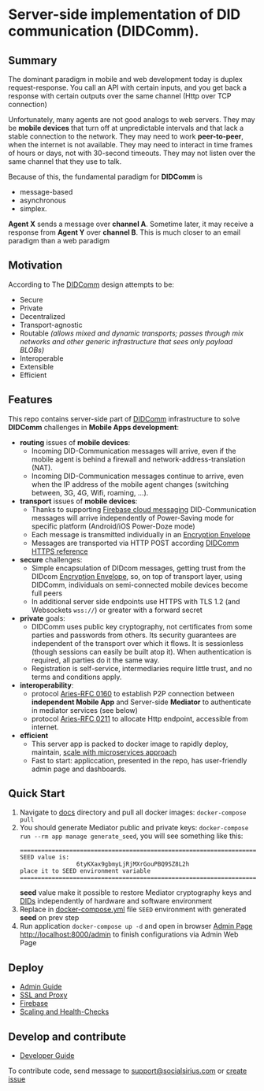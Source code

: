 # Server-side implementation of DID communication (DIDComm).

## Summary
The dominant paradigm in mobile and web development today is duplex request-response. 
You call an API with certain inputs, and you get back a response with certain outputs over the same channel (Http over TCP connection)

Unfortunately, many agents are not good analogs to web servers. They may be **mobile devices** that turn off at 
unpredictable intervals and that lack a stable connection to the network. 
They may need to work **peer-to-peer**, when the internet is not available. 
They may need to interact in time frames of hours or days, not with 30-second timeouts. 
They may not listen over the same channel that they use to talk.

Because of this, the fundamental paradigm for **DIDComm** is 

  - message-based 
  - asynchronous 
  - simplex. 

**Agent X** sends a message over **channel A**. Sometime later, it may receive a response from 
**Agent Y** over **channel B**. 
This is much closer to an email paradigm than a web paradigm

## Motivation

According to The [DIDComm](https://identity.foundation/didcomm-messaging/spec/) design attempts to be:

 - Secure 
 - Private
 - Decentralized 
 - Transport-agnostic
 - Routable *(allows mixed and dynamic transports; passes through mix networks and other generic infrastructure that sees only payload BLOBs)*
 - Interoperable 
 - Extensible
 - Efficient


## Features

This repo contains server-side part of [DIDComm](https://identity.foundation/didcomm-messaging/spec/#message-based-asynchronous-and-simplex) 
infrastructure to solve **DIDComm** challenges in **Mobile Apps development**: 
  
  - **routing** issues of **mobile devices**: 
      - Incoming DID-Communication messages will arrive, even if the mobile agent is behind a firewall 
        and network-address-translation (NAT).
      - Incoming DID-Communication messages continue to arrive, even when the IP address of the mobile agent 
        changes (switching between, 3G, 4G, Wifi, roaming, ...).
  - **transport** issues of **mobile devices**:
      - Thanks to supporting [Firebase cloud messaging](https://firebase.google.com/docs/cloud-messaging)
        DID-Communication messages will arrive independently of Power-Saving mode for specific 
        platform (Android/iOS Power-Doze mode)
      - Each message is transmitted individually in an [Encryption Envelope](https://github.com/hyperledger/aries-rfcs/blob/master/features/0019-encryption-envelope/README.md)
      - Messages are transported via HTTP POST according [DIDComm HTTPS reference](https://identity.foundation/didcomm-messaging/spec/#https)
  - **secure** challenges:
     - Simple encapsulation of DIDcom messages, getting trust from the DIDcom 
       [Encryption Envelope](https://identity.foundation/didcomm-messaging/spec/#summary), so, 
       on top of transport layer, using DIDComm, individuals on semi-connected mobile devices become full peers 
     - In additional server side endpoints use HTTPS with TLS 1.2 (and Websockets ```wss://```) 
       or greater with a forward secret
  - **private** goals:
     - DIDComm uses public key cryptography, not certificates from some parties and passwords from others. 
       Its security guarantees are independent of the transport over which it flows. 
       It is sessionless (though sessions can easily be built atop it). 
       When authentication is required, all parties do it the same way.
     - Registration is self-service, intermediaries require little trust, and no terms and conditions apply.
  - **interoperability**:
     - protocol [Aries-RFC 0160](https://github.com/hyperledger/aries-rfcs/tree/master/features/0160-connection-protocol) 
     to establish P2P connection between **independent Mobile App** and Server-side **Mediator** to 
     authenticate in mediator services (see below)
     - protocol [Aries-RFC 0211](https://github.com/hyperledger/aries-rfcs/tree/master/features/0211-route-coordination)
     to allocate Http endpoint, accessible from internet.
  - **efficient**
     - This server app is packed to docker image to rapidly deploy, maintain, [scale with microservices approach](docs/AdminGuide.md#scaling) 
     - Fast to start: appliccation, presented in the repo, has user-friendly admin page and dashboards.
    

## Quick Start

  1. Navigate to [docs](docs/) directory and pull all docker images: ```docker-compose pull```
  2. You should generate Mediator public and private keys: ```docker-compose run --rm app manage generate_seed```,
     you will see something like this:
     ```
     =================================================================================
     SEED value is:
                     6tyKXax9gbmyLjRjMXrGouPBQ9SZ8L2h
     place it to SEED environment variable
     =================================================================================
     ```
     **seed** value make it possible to restore Mediator cryptography keys and [DIDs](https://www.w3.org/TR/did-core/)
     independently of hardware and software environment
  2. Replace in [docker-compose.yml](docs/docker-compose.yml) file ```SEED``` environment with generated **seed** on prev step
  3. Run application ```docker-compose up -d``` and open in browser [Admin Page http://localhost:8000/admin](http://localhost:8000/admin) to finish configurations
     via Admin Web Page
     
## Deploy

  - [Admin Guide](docs/AdminGuide.md)
  - [SSL and Proxy](docs/SSL_and_Proxy.md)
  - [Firebase](docs/Firebase.md)
  - [Scaling and Health-Checks](docs/Health_Checks.md)

## Develop and contribute
  - [Developer Guide](docs/Developer.md)

To contribute code, send message to [support@socialsirius.com](mailto:support@socialsirius.com?subject=Contribute)
or [create issue](https://github.com/Sirius-social/didcomm/issues/new) 
